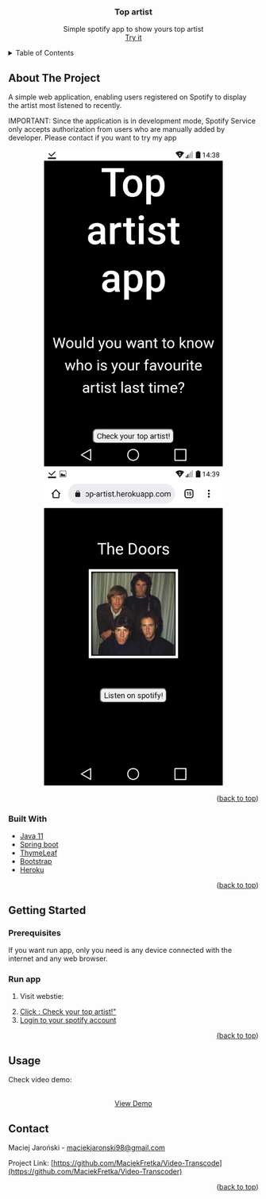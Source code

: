 <div id="top"></div>
<!--
*** Thanks for checking out the Best-README-Template. If you have a suggestion
*** that would make this better, please fork the repo and create a pull request
*** or simply open an issue with the tag "enhancement".
*** Don't forget to give the project a star!
*** Thanks again! Now go create something AMAZING! :D
-->



<!-- PROJECT SHIELDS -->
<!--
*** I'm using markdown "reference style" links for readability.
*** Reference links are enclosed in brackets [ ] instead of parentheses ( ).
*** See the bottom of this document for the declaration of the reference variables
*** for contributors-url, forks-url, etc. This is an optional, concise syntax you may use.
*** https://www.markdownguide.org/basic-syntax/#reference-style-links
-->

<!-- PROJECT LOGO -->

<div align="center">

<h3 align="center">Top artist</h3>

  <p align="center">
    Simple spotify app to show yours top artist
    <br />
    <a href="https://your-top-artist.herokuapp.com/">Try it</a>

  </p>
</div>



<!-- TABLE OF CONTENTS -->
<details>
  <summary>Table of Contents</summary>
  <ol>
    <li>
      <a href="#about-the-project">About The Project</a>
      <ul>
        <li><a href="#built-with">Built With</a></li>
      </ul>
    </li>
    <li>
      <a href="#getting-started">Getting Started</a>
      <ul>
        <li><a href="#prerequisites">Prerequisites</a></li>
        <li><a href="#installation">Installation</a></li>
      </ul>
    </li>
    <li><a href="#usage">Usage</a></li>
    <li><a href="#contact">Contact</a></li>
  </ol>
</details>



<!-- ABOUT THE PROJECT -->
## About The Project


A simple web application, enabling users registered on Spotify to display the artist most listened to recently.


IMPORTANT: Since the application is in development mode, Spotify Service only accepts authorization from users who are manually added by developer.
Please contact if you want to try my app

<p align="center">
  <img src="1.png" style="width:360px; height:640px;" />
<img src="2.png" style="width:360px; height:640px;" />
  </p>


<p align="right">(<a href="#top">back to top</a>)</p>



### Built With

* [Java 11](https://docs.oracle.com/en/java/javase/11/)
* [Spring boot](https://spring.io/projects/spring-boot)
* [ThymeLeaf](https://www.thymeleaf.org)
* [Bootstrap](https://getbootstrap.com)
* [Heroku](https://www.heroku.com)

<p align="right">(<a href="#top">back to top</a>)</p>



<!-- GETTING STARTED -->
## Getting Started



### Prerequisites

If you want run app, only you need is any device connected with the internet and any web browser.
                                
                               


### Run app

1. Visit webstie: 

 <a href="https://your-top-artist.herokuapp.com/" />
  
2. Click : Check your top artist!"
3. Login to your spotify account

<p align="right">(<a href="#top">back to top</a>)</p>



<!-- USAGE EXAMPLES -->
## Usage
Check video demo:
                                 

  <p align="center">
    <br />
    <a href=https://www.youtube.com/watch?v=-SRVXHB-ks0&ab_channel=MaciejJaro%C5%84ski">View Demo</a>

  </p>






<!-- CONTACT -->
## Contact

Maciej Jaroński - maciekjaronski98@gmail.com

Project Link: [https://github.com/MaciekFretka/Video-Transcode](https://github.com/MaciekFretka/Video-Transcoder)

<p align="right">(<a href="#top">back to top</a>)</p>
